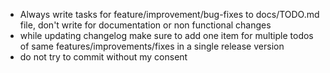 - Always write tasks for feature/improvement/bug-fixes to docs/TODO.md file, don't write for documentation or non functional changes
- while updating changelog make sure to add one item for multiple todos of same features/improvements/fixes in a single release version
- do not try to commit without my consent
